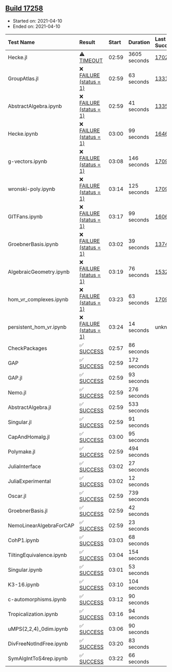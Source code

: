 ## [Build 17258](https://oscarci.mathematik.uni-kl.de/job/oscar/17258/)

* Started on: 2021-04-10
* Ended on: 2021-04-10

| Test Name    | Result | Start | Duration | Last Success | First Failure |
|:-------------|:-------|:------|:---------|:-------------|:--------------|
| Hecke.jl | ⚠ [TIMEOUT](https://oscarci.mathematik.uni-kl.de/job/oscar/17258/artifact/logs/build-17258/Hecke.jl.log) | 02:59 | 3605 seconds | [17022](https://oscarci.mathematik.uni-kl.de/job/oscar/17022/) | [17023](https://oscarci.mathematik.uni-kl.de/job/oscar/17023/) |
| GroupAtlas.jl | ❌ [FAILURE (status = 1)](https://oscarci.mathematik.uni-kl.de/job/oscar/17258/artifact/logs/build-17258/GroupAtlas.jl.log) | 02:59 | 63 seconds | [13311](https://oscarci.mathematik.uni-kl.de/job/oscar/13311/) | [13312](https://oscarci.mathematik.uni-kl.de/job/oscar/13312/) |
| AbstractAlgebra.ipynb | ❌ [FAILURE (status = 1)](https://oscarci.mathematik.uni-kl.de/job/oscar/17258/artifact/logs/build-17258/AbstractAlgebra.ipynb.log) | 02:59 | 41 seconds | [13355](https://oscarci.mathematik.uni-kl.de/job/oscar/13355/) | [13356](https://oscarci.mathematik.uni-kl.de/job/oscar/13356/) |
| Hecke.ipynb | ❌ [FAILURE (status = 1)](https://oscarci.mathematik.uni-kl.de/job/oscar/17258/artifact/logs/build-17258/Hecke.ipynb.log) | 03:00 | 99 seconds | [16463](https://oscarci.mathematik.uni-kl.de/job/oscar/16463/) | [16464](https://oscarci.mathematik.uni-kl.de/job/oscar/16464/) |
| g-vectors.ipynb | ❌ [FAILURE (status = 1)](https://oscarci.mathematik.uni-kl.de/job/oscar/17258/artifact/logs/build-17258/g-vectors.ipynb.log) | 03:08 | 146 seconds | [17099](https://oscarci.mathematik.uni-kl.de/job/oscar/17099/) | [17100](https://oscarci.mathematik.uni-kl.de/job/oscar/17100/) |
| wronski-poly.ipynb | ❌ [FAILURE (status = 1)](https://oscarci.mathematik.uni-kl.de/job/oscar/17258/artifact/logs/build-17258/wronski-poly.ipynb.log) | 03:14 | 125 seconds | [17098](https://oscarci.mathematik.uni-kl.de/job/oscar/17098/) | [17099](https://oscarci.mathematik.uni-kl.de/job/oscar/17099/) |
| GITFans.ipynb | ❌ [FAILURE (status = 1)](https://oscarci.mathematik.uni-kl.de/job/oscar/17258/artifact/logs/build-17258/GITFans.ipynb.log) | 03:17 | 99 seconds | [16068](https://oscarci.mathematik.uni-kl.de/job/oscar/16068/) | [16069](https://oscarci.mathematik.uni-kl.de/job/oscar/16069/) |
| GroebnerBasis.ipynb | ❌ [FAILURE (status = 1)](https://oscarci.mathematik.uni-kl.de/job/oscar/17258/artifact/logs/build-17258/GroebnerBasis.ipynb.log) | 03:02 | 39 seconds | [13748](https://oscarci.mathematik.uni-kl.de/job/oscar/13748/) | [13749](https://oscarci.mathematik.uni-kl.de/job/oscar/13749/) |
| AlgebraicGeometry.ipynb | ❌ [FAILURE (status = 1)](https://oscarci.mathematik.uni-kl.de/job/oscar/17258/artifact/logs/build-17258/AlgebraicGeometry.ipynb.log) | 03:19 | 76 seconds | [15322](https://oscarci.mathematik.uni-kl.de/job/oscar/15322/) | [15323](https://oscarci.mathematik.uni-kl.de/job/oscar/15323/) |
| hom_vr_complexes.ipynb | ❌ [FAILURE (status = 1)](https://oscarci.mathematik.uni-kl.de/job/oscar/17258/artifact/logs/build-17258/hom_vr_complexes.ipynb.log) | 03:23 | 63 seconds | [17099](https://oscarci.mathematik.uni-kl.de/job/oscar/17099/) | [17100](https://oscarci.mathematik.uni-kl.de/job/oscar/17100/) |
| persistent_hom_vr.ipynb | ❌ [FAILURE (status = 1)](https://oscarci.mathematik.uni-kl.de/job/oscar/17258/artifact/logs/build-17258/persistent_hom_vr.ipynb.log) | 03:24 | 14 seconds | unknown | unknown |
| CheckPackages | ✅ [SUCCESS](https://oscarci.mathematik.uni-kl.de/job/oscar/17258/artifact/logs/build-17258/CheckPackages.log) | 02:57 | 86 seconds |  |  |
| GAP | ✅ [SUCCESS](https://oscarci.mathematik.uni-kl.de/job/oscar/17258/artifact/logs/build-17258/GAP.log) | 02:59 | 172 seconds |  |  |
| GAP.jl | ✅ [SUCCESS](https://oscarci.mathematik.uni-kl.de/job/oscar/17258/artifact/logs/build-17258/GAP.jl.log) | 02:59 | 93 seconds |  |  |
| Nemo.jl | ✅ [SUCCESS](https://oscarci.mathematik.uni-kl.de/job/oscar/17258/artifact/logs/build-17258/Nemo.jl.log) | 02:59 | 276 seconds |  |  |
| AbstractAlgebra.jl | ✅ [SUCCESS](https://oscarci.mathematik.uni-kl.de/job/oscar/17258/artifact/logs/build-17258/AbstractAlgebra.jl.log) | 02:59 | 533 seconds |  |  |
| Singular.jl | ✅ [SUCCESS](https://oscarci.mathematik.uni-kl.de/job/oscar/17258/artifact/logs/build-17258/Singular.jl.log) | 02:59 | 91 seconds |  |  |
| CapAndHomalg.jl | ✅ [SUCCESS](https://oscarci.mathematik.uni-kl.de/job/oscar/17258/artifact/logs/build-17258/CapAndHomalg.jl.log) | 03:00 | 95 seconds |  |  |
| Polymake.jl | ✅ [SUCCESS](https://oscarci.mathematik.uni-kl.de/job/oscar/17258/artifact/logs/build-17258/Polymake.jl.log) | 02:59 | 494 seconds |  |  |
| JuliaInterface | ✅ [SUCCESS](https://oscarci.mathematik.uni-kl.de/job/oscar/17258/artifact/logs/build-17258/JuliaInterface.log) | 03:02 | 27 seconds |  |  |
| JuliaExperimental | ✅ [SUCCESS](https://oscarci.mathematik.uni-kl.de/job/oscar/17258/artifact/logs/build-17258/JuliaExperimental.log) | 03:02 | 12 seconds |  |  |
| Oscar.jl | ✅ [SUCCESS](https://oscarci.mathematik.uni-kl.de/job/oscar/17258/artifact/logs/build-17258/Oscar.jl.log) | 02:59 | 739 seconds |  |  |
| GroebnerBasis.jl | ✅ [SUCCESS](https://oscarci.mathematik.uni-kl.de/job/oscar/17258/artifact/logs/build-17258/GroebnerBasis.jl.log) | 02:59 | 42 seconds |  |  |
| NemoLinearAlgebraForCAP | ✅ [SUCCESS](https://oscarci.mathematik.uni-kl.de/job/oscar/17258/artifact/logs/build-17258/NemoLinearAlgebraForCAP.log) | 02:59 | 23 seconds |  |  |
| CohP1.ipynb | ✅ [SUCCESS](https://oscarci.mathematik.uni-kl.de/job/oscar/17258/artifact/logs/build-17258/CohP1.ipynb.log) | 03:03 | 68 seconds |  |  |
| TiltingEquivalence.ipynb | ✅ [SUCCESS](https://oscarci.mathematik.uni-kl.de/job/oscar/17258/artifact/logs/build-17258/TiltingEquivalence.ipynb.log) | 03:04 | 154 seconds |  |  |
| Singular.ipynb | ✅ [SUCCESS](https://oscarci.mathematik.uni-kl.de/job/oscar/17258/artifact/logs/build-17258/Singular.ipynb.log) | 03:01 | 53 seconds |  |  |
| K3-16.ipynb | ✅ [SUCCESS](https://oscarci.mathematik.uni-kl.de/job/oscar/17258/artifact/logs/build-17258/K3-16.ipynb.log) | 03:10 | 104 seconds |  |  |
| c-automorphisms.ipynb | ✅ [SUCCESS](https://oscarci.mathematik.uni-kl.de/job/oscar/17258/artifact/logs/build-17258/c-automorphisms.ipynb.log) | 03:12 | 90 seconds |  |  |
| Tropicalization.ipynb | ✅ [SUCCESS](https://oscarci.mathematik.uni-kl.de/job/oscar/17258/artifact/logs/build-17258/Tropicalization.ipynb.log) | 03:16 | 94 seconds |  |  |
| uMPS(2,2,4)_0dim.ipynb | ✅ [SUCCESS](https://oscarci.mathematik.uni-kl.de/job/oscar/17258/artifact/logs/build-17258/uMPS-2-2-4-_0dim.ipynb.log) | 03:06 | 90 seconds |  |  |
| DivFreeNotIndFree.ipynb | ✅ [SUCCESS](https://oscarci.mathematik.uni-kl.de/job/oscar/17258/artifact/logs/build-17258/DivFreeNotIndFree.ipynb.log) | 03:20 | 83 seconds |  |  |
| SymAlgIntToS4rep.ipynb | ✅ [SUCCESS](https://oscarci.mathematik.uni-kl.de/job/oscar/17258/artifact/logs/build-17258/SymAlgIntToS4rep.ipynb.log) | 03:22 | 66 seconds |  |  |
